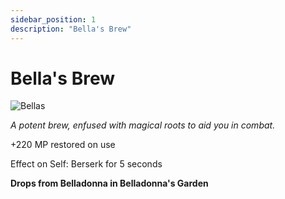 ```yaml
---
sidebar_position: 1
description: "Bella's Brew"
---
```


# Bella's Brew

![Bellas](https://vwiki.valorserver.com/api/item/picture/bella's%20brew)

<i>A potent brew, enfused with magical roots to aid you in combat.</i>

+220 MP restored on use

Effect on Self: Berserk for 5 seconds

**Drops from Belladonna in Belladonna's Garden**
